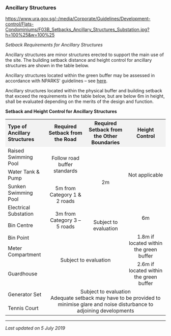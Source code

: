 ### Ancillary Structures

<https://www.ura.gov.sg/-/media/Corporate/Guidelines/Development-control/Flats-Condominiums/F03B_Setbacks_Ancillary_Structures_Substation.jpg?h=100%25&w=100%25>

*Setback Requirements for Ancillary Structures*

Ancillary structures are minor structures erected to support the main
use of the site. The building setback distance and height control for
ancillary structures are shown in the table below.

Ancillary structures located within the green buffer may be assessed in
accordance with NPARKS' guidelines – see <a
href="https://www.nparks.gov.sg/partner-us/development-plan-submission/guidelines-on-greenery-provision-and-tree-conservation-for-developments"
target="_blank">here</a>.

Ancillary structures located within the physical buffer and building
setback that exceed the requirements in the table below, but are below
6m in height, shall be evaluated depending on the merits of the design
and function.

**Setback and Height Control for Ancillary Structures**

<table>
<colgroup>
<col style="width: 25%" />
<col style="width: 25%" />
<col style="width: 25%" />
<col style="width: 25%" />
</colgroup>
<tbody>
<tr class="odd">
<td
style="text-align: left; vertical-align: middle; background-color: #f2f2f2; width: 25%;"><strong>Type
of Ancillary Structures</strong></td>
<td
style="text-align: center; vertical-align: middle; background-color: #f2f2f2; width: 25%;"><strong>Required
Setback from the Road</strong></td>
<td
style="text-align: center; vertical-align: middle; background-color: #f2f2f2; width: 25%;"><strong>Required
Setback from the Other Boundaries</strong></td>
<td
style="text-align: center; vertical-align: middle; background-color: #f2f2f2; width: 25%;"><strong>Height
Control</strong></td>
</tr>
<tr class="even">
<td style="text-align: left;">Raised Swimming Pool</td>
<td rowspan="2"
style="text-align: center; vertical-align: middle;">Follow road buffer
standards</td>
<td rowspan="4"
style="text-align: center; vertical-align: middle;">2m<br />
</td>
<td rowspan="3" style="text-align: center; vertical-align: middle;">Not
applicable</td>
</tr>
<tr class="odd">
<td style="text-align: left;">Water Tank &amp; Pump</td>
</tr>
<tr class="even">
<td style="text-align: left;">Sunken Swimming Pool</td>
<td rowspan="3" style="text-align: center; vertical-align: middle;">5m
from Category 1 &amp; 2 roads<br />
<br />
3m from Category 3 – 5 roads</td>
</tr>
<tr class="odd">
<td style="text-align: left;">Electrical Substation</td>
<td rowspan="2"
style="text-align: center; vertical-align: middle;">6m<br />
</td>
</tr>
<tr class="even">
<td style="text-align: left;">Bin Centre</td>
<td style="text-align: center; vertical-align: middle;">Subject to
evaluation</td>
</tr>
<tr class="odd">
<td style="text-align: left;">Bin Point</td>
<td colspan="2" rowspan="3"
style="text-align: center; vertical-align: middle;">Subject to
evaluation</td>
<td rowspan="2" style="text-align: center; vertical-align: middle;">1.8m
if located within the green buffer</td>
</tr>
<tr class="even">
<td style="text-align: left;">Meter Compartment</td>
</tr>
<tr class="odd">
<td style="text-align: left;">Guardhouse</td>
<td style="text-align: center; vertical-align: middle;">2.6m if located
within the green buffer</td>
</tr>
<tr class="even">
<td style="text-align: left;">Generator Set</td>
<td colspan="3" rowspan="2"
style="text-align: center; vertical-align: middle;">Subject to
evaluation<br />
Adequate setback may have to be provided to minimise glare and noise
disturbance to adjoining developments</td>
</tr>
<tr class="odd">
<td style="text-align: left;">Tennis Court</td>
</tr>
</tbody>
</table>

  

------------------------------------------------------------------------

*Last updated on 5 July 2019*

### 
